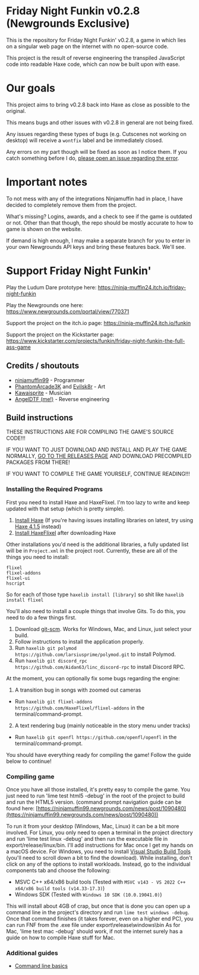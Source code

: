 # Friday Night Funkin v0.2.8 (Newgrounds Exclusive)

This is the repository for Friday Night Funkin' v0.2.8, a game in which lies on a singular web page on the internet with no open-source code.

This project is the result of reverse engineering the transpiled JavaScript code into readable Haxe code, which can now be built upon with ease.

# Our goals

This project aims to bring v0.2.8 back into Haxe as close as possible to the original.

This means bugs and other issues with v0.2.8 in general are not being fixed.

Any issues regarding these types of bugs (e.g. Cutscenes not working on desktop) will receive a `wontfix` label and be immediately closed.

Any errors on my part though will be fixed as soon as I notice them. If you catch something before I do, [please open an issue regarding the error](../../issues).

# Important notes

To not mess with any of the integrations Ninjamuffin had in place, I have decided to completely remove them from the project.

What's missing? Logins, awards, and a check to see if the game is outdated or not. Other than that though, the repo should be mostly accurate to how to game is shown on the website.

If demand is high enough, I may make a separate branch for you to enter in your own Newgrounds API keys and bring these features back. We'll see.

# Support Friday Night Funkin'

Play the Ludum Dare prototype here: https://ninja-muffin24.itch.io/friday-night-funkin

Play the Newgrounds one here: https://www.newgrounds.com/portal/view/770371

Support the project on the itch.io page: https://ninja-muffin24.itch.io/funkin

Support the project on the Kickstarter page: https://www.kickstarter.com/projects/funkin/friday-night-funkin-the-full-ass-game

## Credits / shoutouts

- [ninjamuffin99](https://twitter.com/ninja_muffin99) - Programmer
- [PhantomArcade3K](https://twitter.com/phantomarcade3k) and [Evilsk8r](https://twitter.com/evilsk8r) - Art
- [Kawaisprite](https://twitter.com/kawaisprite) - Musician
- [AngelDTF (me!)](https://github.com/AngelDTF) - Reverse engineering

## Build instructions

THESE INSTRUCTIONS ARE FOR COMPILING THE GAME'S SOURCE CODE!!!

IF YOU WANT TO JUST DOWNLOAD AND INSTALL AND PLAY THE GAME NORMALLY, [GO TO THE RELEASES PAGE](../../releases) AND DOWNLOAD PRECOMPILED PACKAGES FROM THERE!

IF YOU WANT TO COMPILE THE GAME YOURSELF, CONTINUE READING!!!

### Installing the Required Programs

First you need to install Haxe and HaxeFlixel. I'm too lazy to write and keep updated with that setup (which is pretty simple). 
1. [Install Haxe](https://haxe.org/download/) (If you're having issues installing libraries on latest, try using [Haxe 4.1.5](https://haxe.org/download/version/4.1.5/) instead)
2. [Install HaxeFlixel](https://haxeflixel.com/documentation/install-haxeflixel/) after downloading Haxe

Other installations you'd need is the additional libraries, a fully updated list will be in `Project.xml` in the project root. Currently, these are all of the things you need to install:
```
flixel
flixel-addons
flixel-ui
hscript
```
So for each of those type `haxelib install [library]` so shit like `haxelib install flixel`

You'll also need to install a couple things that involve Gits. To do this, you need to do a few things first.
1. Download [git-scm](https://git-scm.com/downloads). Works for Windows, Mac, and Linux, just select your build.
2. Follow instructions to install the application properly.
3. Run `haxelib git polymod https://github.com/larsiusprime/polymod.git` to install Polymod.
4. Run `haxelib git discord_rpc https://github.com/Aidan63/linc_discord-rpc` to install Discord RPC.

At the moment, you can optionally fix some bugs regarding the engine:
1. A transition bug in songs with zoomed out cameras
- Run `haxelib git flixel-addons https://github.com/HaxeFlixel/flixel-addons` in the terminal/command-prompt.
2. A text rendering bug (mainly noticeable in the story menu under tracks)
- Run `haxelib git openfl https://github.com/openfl/openfl` in the terminal/command-prompt.

You should have everything ready for compiling the game! Follow the guide below to continue!

### Compiling game

Once you have all those installed, it's pretty easy to compile the game. You just need to run 'lime test html5 -debug' in the root of the project to build and run the HTML5 version. (command prompt navigation guide can be found here: [https://ninjamuffin99.newgrounds.com/news/post/1090480](https://ninjamuffin99.newgrounds.com/news/post/1090480))

To run it from your desktop (Windows, Mac, Linux) it can be a bit more involved. For Linux, you only need to open a terminal in the project directory and run 'lime test linux -debug' and then run the executable file in export/release/linux/bin. I'll add instructions for Mac once I get my hands on a macOS device. For Windows, you need to install [Visual Studio Build Tools](https://visualstudio.microsoft.com/downloads/?q=Build+Tools) (you'll need to scroll down a bit to find the download). While installing, don't click on any of the options to install workloads. Instead, go to the individual components tab and choose the following:
* MSVC C++ x64/x86 build tools (Tested with `MSVC v143 - VS 2022 C++ x64/x86 build tools (v14.33-17.3)`)
* Windows SDK (Tested with `Windows 10 SDK (10.0.19041.0)`)

This will install about 4GB of crap, but once that is done you can open up a command line in the project's directory and run `lime test windows -debug`. Once that command finishes (it takes forever, even on a higher end PC), you can run FNF from the .exe file under export\release\windows\bin
As for Mac, 'lime test mac -debug' should work, if not the internet surely has a guide on how to compile Haxe stuff for Mac.

### Additional guides

- [Command line basics](https://ninjamuffin99.newgrounds.com/news/post/1090480)
